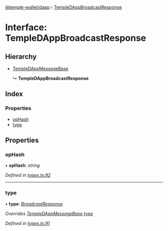 [@temple-wallet/dapp](../README.md) › [TempleDAppBroadcastResponse](templedappbroadcastresponse.md)

# Interface: TempleDAppBroadcastResponse

## Hierarchy

* [TempleDAppMessageBase](templedappmessagebase.md)

  ↳ **TempleDAppBroadcastResponse**

## Index

### Properties

* [opHash](templedappbroadcastresponse.md#ophash)
* [type](templedappbroadcastresponse.md#type)

## Properties

###  opHash

• **opHash**: *string*

*Defined in [types.ts:92](https://github.com/madfish-solutions/templewallet-dapp/blob/e5aeb37/src/types.ts#L92)*

___

###  type

• **type**: *[BroadcastResponse](../enums/templedappmessagetype.md#broadcastresponse)*

*Overrides [TempleDAppMessageBase](templedappmessagebase.md).[type](templedappmessagebase.md#type)*

*Defined in [types.ts:91](https://github.com/madfish-solutions/templewallet-dapp/blob/e5aeb37/src/types.ts#L91)*
